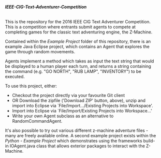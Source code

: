 <b><h6>IEEE-CIG-Text-Adventurer-Competition</h6></b>

This is the repository for the 2016 IEEE CIG Text Adventurer Competition. This is a competition where entrants submit agents to compete at completing games for the classic text adventuring engine, the Z-Machine.

Contained within the <i>Example Project</i> folder of this repository,
there is an example Java Eclipse project, 
which contains an Agent that explores the game through random movements.

Agents implement a method which takes as input the text string that would be displayed to a human player each turn, 
and returns a string containing the command (e.g. "GO NORTH", "RUB LAMP", "INVENTORY") to be executed.

To use this project, either:
* Checkout the project directly via your favourite Git client 
* OR Download the zipfile ('Download ZIP' button, above), unzip and import into Eclipse 
via `File/Import.../Existing Projects into Workspace'.
* Import into Eclipse via `File/Import/Existing Projects into Workspace...'
* Write your own Agent subclass as an alternative to RandomCommandAgent.

It's also possible to try out various different z-machine adventure files - many are freely available online.
A second example project exists within the <i>Python - Example Project</i> which demonstrates using the frameworks build-in IOAgent.java class that allows exterior packages to interact with the Z-Machine.


